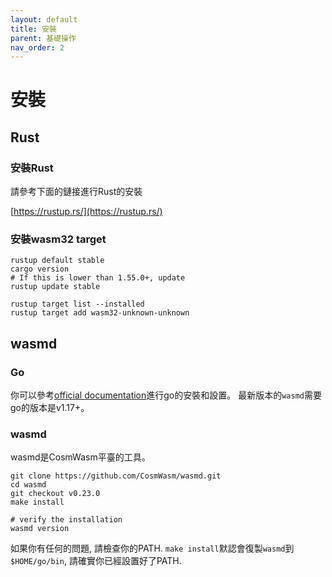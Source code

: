 ```yaml
---
layout: default
title: 安裝
parent: 基礎操作
nav_order: 2
---
```


# 安裝

## Rust

### 安裝Rust

請參考下面的鏈接進行Rust的安裝

[https://rustup.rs/](https://rustup.rs/)

### 安裝wasm32 target

```
rustup default stable
cargo version
# If this is lower than 1.55.0+, update
rustup update stable

rustup target list --installed
rustup target add wasm32-unknown-unknown
```

## wasmd

### Go

你可以參考[official documentation](https://go.dev/doc/install)進行go的安裝和設置。 最新版本的`wasmd`需要go的版本是v1.17+。

### wasmd

wasmd是CosmWasm平臺的工具。

```
git clone https://github.com/CosmWasm/wasmd.git
cd wasmd
git checkout v0.23.0
make install

# verify the installation
wasmd version
```

如果你有任何的問題, 請檢查你的PATH. `make install`默認會復製`wasmd`到`$HOME/go/bin`, 請確實你已經設置好了PATH.

